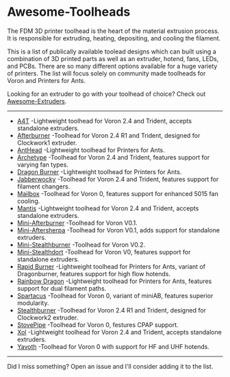 # Awesome-Toolheads

The FDM 3D printer toolhead is the heart of the material extrusion process. It is responsible for extruding, heating, depositing, and cooling the filament. 

This is a list of publically available toolead designs which can built using a combination of 3D printed parts as well as an extruder, hotend, fans, LEDs, and PCBs. There are so many different options available for a huge variety of printers. The list will focus solely on community made toolheads for Voron and Printers for Ants.

Looking for an extruder to go with your toolhead of choice? Check out [Awesome-Extruders](https://github.com/SartorialGrunt0/Awesome-Extruders/).

--------------------
- [A4T](https://github.com/Armchair-Heavy-Industries/A4T) -Lightweight toolhead for Voron 2.4 and Trident, accepts standalone extruders.
- [Afterburner](https://github.com/VoronDesign/Voron-Afterburner) -Toolhead for Voron 2.4 R1 and Trident, designed for Clockwork1 extruder.
- [AntHead](https://github.com/PrintersForAnts/AntHead) -Lightweight toolhead for Printers for Ants.
- [Archetype](https://github.com/Armchair-Heavy-Industries/Archetype) -Toolhead for Voron 2.4 and Trident, features support for varying fan types.
- [Dragon Burner](https://github.com/chirpy2605/voron/tree/main/V0/Dragon_Burner) -Lightweight toolhead for Printers for Ants.
- [Jabberwocky](https://www.fabreeko.com/collections/ldo/products/jabberwocky-toolhead-and-extruder-designed-for-filament-changers) -Toolhead for Voron 2.4 and Trident, features support for filament changers. 
- [Mailbox](https://github.com/chirpy2605/voron/blob/main/V0/Mailbox) -Toolhead for Voron 0, features support for enhanced 5015 fan cooling.
- [Mantis](https://github.com/Armchair-Heavy-Industries/Mantis-Xol) -Lightweight toolhead for Voron 2.4 and Trident, accepts standalone extruders.
- [Mini-Afterburner](https://github.com/VoronDesign/Voron-0/tree/Voron0.1) -Toolhead for Voron V0.1.
- [Mini-Aftersherpa](https://github.com/PrintersForAnts/Mini-AfterSherpa) -Toolhead for Voron V0.1, adds support for standalone extruders.
- [Mini-Stealthburner](https://github.com/VoronDesign/Voron-0/tree/Voron0.2r1) -Toolhead for Voron V0.2.
- [Mini-Stealthdort](https://www.printables.com/model/252586-mini-stealthdort) -Toolhead for Voron V0, features support for standalone extruders.
- [Rapid Burner](https://github.com/chirpy2605/voron/tree/main/V0/Rapid_Burner) -Lightweight toolhead for Printers for Ants, variant of Dragonburner, features support for high flow hotends.
- [Rainbow Dragon](https://github.com/chirpy2605/voron/tree/main/V0/Rainbow_Dragon) -Lightweight toolhead for Printers for Ants, features support for dual filament paths.
- [Spartacus](https://www.printables.com/model/745412-spartacus-the-toolhead) -Toolhead for Voron 0, variant of miniAB, features superior modularity.
- [Stealthburner](https://github.com/VoronDesign/Voron-Stealthburner) -Toolhead for Voron 2.4 R1 and Trident, designed for Clockwork2 extruder.
- [StovePipe](https://github.com/chirpy2605/voron/blob/main/V0/StovePipe) -Toolhead for Voron 0, festures CPAP support.
- [Xol](https://github.com/Armchair-Heavy-Industries/Xol-Toolhead) -Lightweight toolhead for Voron 2.4 and Trident, accepts standalone extruders.
- [Yavoth](https://github.com/chirpy2605/voron/blob/main/V0/Yavoth) -Toolhead for Voron 0 with support for HF and UHF hotends. 

--------------------

Did I miss something? Open an issue and I'll consider adding it to the list.
